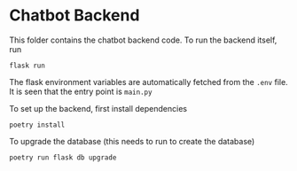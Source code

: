 # Chatbot Backend

This folder contains the chatbot backend code. To run the backend itself, run

```
flask run
```

The flask environment variables are automatically fetched from the `.env` file. It is seen that the entry point is `main.py`

To set up the backend, first install dependencies

```
poetry install
```

To upgrade the database (this needs to run to create the database)

```
poetry run flask db upgrade
```